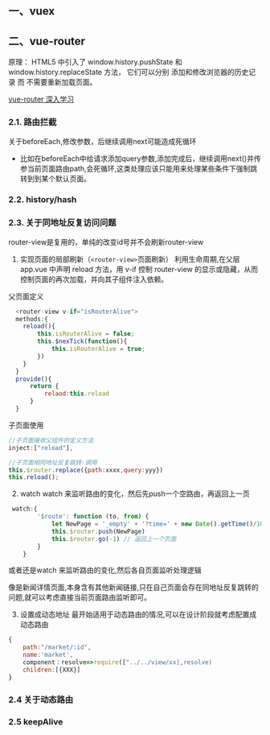 ## 一、vuex
 

## 二、vue-router

原理：
HTML5 中引入了 window.history.pushState 和 window.history.replaceState 方法， 它们可以分别 添加和修改浏览器的历史记录 而 不需要重新加载页面。

[vue-router 深入学习](https://juejin.cn/post/6844903913947299847)
### 2.1. 路由拦截
 关于beforeEach,修改参数，后继续调用next可能造成死循环
* 比如在beforeEach中给请求添加query参数,添加完成后，继续调用next()并传参当前页面路由path,会死循环,这类处理应该只能用来处理某些条件下强制跳转到到某个默认页面。

### 2.2. history/hash



### 2.3. 关于同地址反复访问问题
router-view是复用的，单纯的改变id号并不会刷新router-view
1. 实现页面的局部刷新（`<router-view>`页面刷新）
利用生命周期,在父层 app.vue 中声明 reload 方法，用 v-if 控制 router-view 的显示或隐藏，从而控制页面的再次加载，并向其子组件注入依赖。

父页面定义
````javascript
  <router-view v-if="isRouterAlive">
  methods:{
    reload(){
        this.isRouterAlive = false;
        this.$nexTick(function(){
            this.isRouterAlive = true;
        })
    }
  }
  provide(){
      return {
          relaod:this.reload
      }
  }
````
子页面使用
````javascript
//子页面接收父组件的定义方法
inject:["reload"],

//子页面相同地址反复跳转-调用
this.$router.replace({path:xxxx,query:yyy})
this.reload();
````

2. watch
watch 来监听路由的变化，然后先push一个空路由，再返回上一页
````javascript
 watch:{
        '$route': function (to, from) {
            let NewPage = '_empty' + '?time=' + new Date().getTime()/1000 //定义一个空页面
            this.$router.push(NewPage)
            this.$router.go(-1) // 返回上一个页面
        }  
    }
````
或者还是watch 来监听路由的变化,然后各自页面监听处理逻辑

像是新闻详情页面,本身含有其他新闻链接,只在自己页面会存在同地址反复跳转的问题,就可以考虑直接当前页面路由监听即可。

3. 设置成动态地址
最开始适用于动态路由的情况,可以在设计阶段就考虑配置成动态路由

````javascript
{
    path:"/market/:id",
    name:'market',
    component：resolve=>require(["../../view/xx],resolve)
    children:[{XXX}]
}
````
  
### 2.4 关于动态路由


### 2.5 keepAlive  

